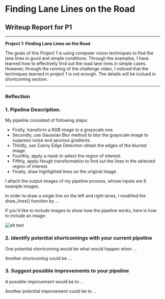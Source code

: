 # **Finding Lane Lines on the Road** 

## Writeup Report for P1

---

**Project 1: Finding Lane Lines on the Road**

The goals of this Project 1 is using computer vision techniques to find the lane lines in good and simple conditions. Through the examples, I have learned how to effectively find out the road lane lines in simple cases. However, through the running of the challenge video, I noticed that the techniques learned in project 1 is not enough. The details will be inclued in shortcoming section.



[//]: # (Image References)

[image1]: ./examples/grayscale.jpg "Grayscale"

---

### Reflection

### 1. Pipeline Description.

My pipeline consisted of following steps:

* Firstly, transform a RGB image to a grayscale one.
* Secondly, use Gaussian Blur method to blur the grayscale image to suppress noise and spurous gradients.
* Thirdly, use Canny Edge Detection obtain the edges of the blurred image.
* Fourthly, apply a mask to select the region of interest.
* Fifthly, apply Hough transformation to find out the lines in the selected region of interest.
* Finally, draw highlighted lines on the original image.

I attach the output images of my pipeline process, whose inputs are 6 example images.



In order to draw a single line on the left and right lanes, I modified the draw_lines() function by ...

If you'd like to include images to show how the pipeline works, here is how to include an image: 

![alt text][image1]


### 2. Identify potential shortcomings with your current pipeline


One potential shortcoming would be what would happen when ... 

Another shortcoming could be ...


### 3. Suggest possible improvements to your pipeline

A possible improvement would be to ...

Another potential improvement could be to ...
